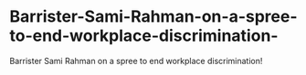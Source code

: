 # Barrister-Sami-Rahman-on-a-spree-to-end-workplace-discrimination-
Barrister Sami Rahman on a spree to end workplace discrimination!
